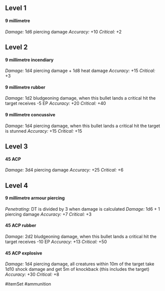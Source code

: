 ## Level 1

#### 9 millimetre

*Damage:* 1d6 piercing damage
*Accuracy:* +10
*Critical:* +2
## Level 2

#### 9 millimetre incendiary

*Damage:* 1d4 piercing damage + 1d8 heat damage
*Accuracy:* +15
*Critical:* +3

#### 9 millimetre rubber

*Damage:* 1d2 bludgeoning damage, when this bullet lands a critical hit the target receives -5 EP
*Accuracy:* +20
*Critical:* +40

#### 9 millimetre concussive

*Damage:* 1d4 piercing damage, when this bullet lands a critical hit the target is stunned
*Accuracy:* +15
*Critical:* +15

## Level 3

#### 45 ACP

*Damage:* 3d4 piercing damage
*Accuracy:* +25
*Critical:* +6
## Level 4

#### 9 millimetre armour piercing

*Penetrating:* DT is divided by 3 when damage is calculated
*Damage:* 1d6 + 1 piercing damage
*Accuracy:* +7
*Critical:* +3

#### 45 ACP rubber

*Damage:* 2d2 bludgeoning damage, when this bullet lands a critical hit the target receives -10 EP
*Accuracy:* +13
*Critical:* +50

#### 45 ACP explosive

*Damage:* 1d4 piercing damage, all creatures within 10m of the target take 1d10 shock damage and get 5m of knockback (this includes the target)
*Accuracy:* +30
*Critical:* +8

#itemSet #ammunition